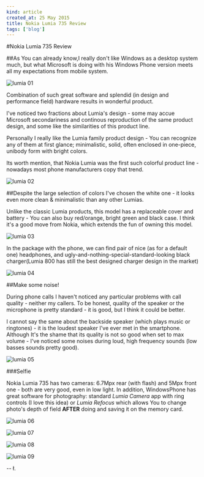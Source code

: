 ```yaml
---
kind: article
created_at: 25 May 2015
title: Nokia Lumia 735 Review
tags: ['blog']
---
```


#Nokia Lumia 735 Review

##As You can already know,I really don't like Windows as a desktop system much, but what Microsoft is doing with his Windows Phone version meets all my expectations from mobile system.

![lumia 01](/blog/images/lumia_735_01.jpg)

Combination of such great software and splendid (in design and performance field) hardware results in wonderful product. 

I've noticed two fractions about Lumia's design - some may accue Microsoft secondariness and continous reproduction of the same product design, and some like the similarities of this product line. 

Personally I really like the Lumia family product design - You can recognize any of them at first glance; minimalistic, solid, often enclosed in  one-piece, unibody form with bright colors.

Its worth mention, that Nokia Lumia was the first such colorful product line - nowadays most phone manufacturers copy that trend.

![lumia 02](/blog/images/lumia_735_03.jpg)

##Despite the large selection of colors I've chosen the white one - it looks even more clean & minimalistic than any other Lumias.

Unlike the classic Lumia products, this model has a replaceable cover and battery - You can also buy red/orange, bright green and black case. I think it's a good move from Nokia, which extends the fun of owning this model.

![lumia 03](/blog/images/lumia_735_02.jpg)

In the package with the phone, we can find pair of nice (as for a default one) headphones, and ugly-and-nothing-special-standard-looking black charger(Lumia 800 has still the best designed charger design in the market)

![lumia 04](/blog/images/lumia_735_04.jpg)

##Make some noise!

During phone calls I haven't noticed any particular problems with call quality - neither my callers. To be honest, quality of the speaker or the microphone is pretty standard - it is good, but I think it could be better.

I cannot say the same about the backside speaker (which plays music or ringtones) - it is the loudest speaker I've ever met in the smartphone. Although It's the shame that its quality is not so good when set to max volume - I've noticed some noises during loud, high frequency sounds (low basses sounds pretty good).

![lumia 05](/blog/images/lumia_735_05.jpg)

##\#Selfie

Nokia Lumia 735 has two cameras: 6.7Mpx rear (with flash) and 5Mpx front one - both are very good, even in low light. In addition, WindowsPhone has great software for photography: standard *Lumia Camera* app with ring controls (I love this idea) or *Lumia Refocus* which allows You to change photo's depth of field **AFTER** doing and saving it on the memory card.

![lumia 06](/blog/images/lumia_735_06.jpg)

![lumia 07](/blog/images/lumia_735_07.jpg)

![lumia 08](/blog/images/lumia_735_08.jpg)

![lumia 09](/blog/images/lumia_735_09.jpg)



-- ł.
